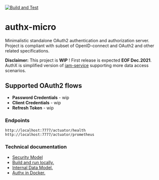 [![Build and Test](https://github.com/jveverka/authx-micro/actions/workflows/main.yml/badge.svg)](https://github.com/jveverka/authx-micro/actions/workflows/main.yml)

# authx-micro
Minimalistic standalone OAuth2 authentication and authorization server. Project is compliant with subset of OpenID-connect and OAuth2 and other related specifications.

__Disclaimer:__ This project is __WIP__ ! First release is expected __EOF Dec.2021__. 
AuthX is simplified version of [iam-service](https://github.com/jveverka/iam-service) supporting more data access scenarios.

## Supported OAuth2 flows
* __Password Credentials__ - wip
* __Client Credentials__ - wip
* __Refresh Token__ - wip

### Endpoints
```
http://localhost:7777/actuator/health
http://localhost:7777/actuator/prometheus
```
 
### Technical documentation
* [Security Model](docs/authx-security-model.md)
* [Build and run locally.](docs/authx-build-and-run.md)
* [Internal Data Model.](docs/authx-data-model.md)
* [Authx in Docker.](docs/authx-dockerization.md)
